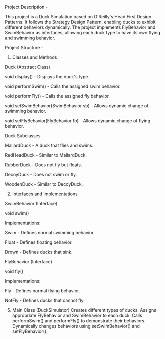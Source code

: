 Project Description - 

This project is a Duck Simulation based on O'Reilly's Head First Design Patterns. It follows the Strategy Design Pattern, enabling ducks to exhibit different behaviors dynamically. The project implements FlyBehavior and SwimBehavior as interfaces, allowing each duck type to have its own flying and swimming behavior.


Project Structure -

1. Classes and Methods
   
Duck (Abstract Class)

void display() - Displays the duck's type.

void performSwim() - Calls the assigned swim behavior.

void performFly() - Calls the assigned fly behavior.

void setSwimBehavior(SwimBehavior sb) - Allows dynamic change of swimming behavior.

void setFlyBehavior(FlyBehavior fb) - Allows dynamic change of flying behavior.

Duck Subclasses

MallardDuck - A duck that flies and swims.

RedHeadDuck - Similar to MallardDuck.

RubberDuck - Does not fly but floats.

DecoyDuck - Does not swim or fly.

WoodenDuck - Similar to DecoyDuck.

2. Interfaces and Implementations
   
SwimBehavior (Interface)

void swim()

Implementations:

Swim - Defines normal swimming behavior.

Float - Defines floating behavior.

Drown - Defines ducks that sink.

FlyBehavior (Interface)

void fly()

Implementations:

Fly - Defines normal flying behavior.

NotFly - Defines ducks that cannot fly.

5. Main Class (DuckSimulator)
Creates different types of ducks.
Assigns appropriate FlyBehavior and SwimBehavior to each duck.
Calls performSwim() and performFly() to demonstrate their behaviors.
Dynamically changes behaviors using setSwimBehavior() and setFlyBehavior().
